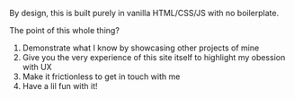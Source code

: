 By design, this is built purely in vanilla HTML/CSS/JS with no boilerplate. 

The point of this whole thing?
1) Demonstrate what I know by showcasing other projects of mine
2) Give you the very experience of this site itself to highlight my obession with UX
3) Make it frictionless to get in touch with me
4) Have a lil fun with it! 